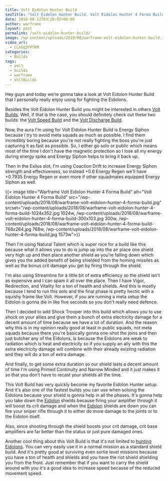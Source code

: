 ```yaml
---
title: Volt Eidolon Hunter Build
seoTitle: "Volt Eidolon Hunter Build. Volt Eidolon Hunter 4 Forma Build. Volt Build"
date: 2018-08-12T03:26:52+00:00
author: warframe
layout: post
permalink: /volt-eidolon-hunter-build/
image: /wp-content/uploads/2018/08/warframe-volt-eidolon-hunter-build.jpg
video_url:
  - CLhGq3YPtKM
categories:
  - Builds
tags:
  - volt
  - builds
  - warframe
  - VoltBuilds
---
```


Hey guys and today we’re gonna take a look at Volt Eidolon Hunter Build that I personally really enjoy using for fighting the Eidolons.<!--more-->

Besides the Volt Eidolon Hunter Build you might be interested in others [Volt Builds](/warframe-builds "Volt Builds"). Well, if that is the case, you should definitely check out these two builds: the [Volt Speed Build](/volt-speed-build/ "Volt Speed Build") and the [Volt Discharge Build](/volt-discharge-build/ "Volt Discharge Build").

Now, the aura I'm using for Volt Eidolon Hunter Build is Energy Siphon because I try to avoid meta squads as much as possible. I find them incredibly boring because you're not really fighting the boss you're just capturing it as fast as possible. So, I either go solo or public which means most of the time I don't have the magnetic protection so I lose all my energy during energy spike and Energy Siphon helps to bring it back up. 

Then in the Exilus slot, I'm using Coaction Drift to increase Energy Siphon strength and effectiveness, so instead +0.6 Energy Regen we'll have +0.7935 Energy Regen or even more if other squadmates equipped Energy Siphon as well. 

{{< image title="Warframe Volt Eidolon Hunter 4 Forma Build" alt="Volt Eidolon Hunter 4 Forma Build" src="/wp-content/uploads/2018/08/warframe-volt-eidolon-hunter-4-forma-build.jpg" srcset="/wp-content/uploads/2018/08/warframe-volt-eidolon-hunter-4-forma-build-1024x352.jpg 1024w, /wp-content/uploads/2018/08/warframe-volt-eidolon-hunter-4-forma-build-300x103.jpg 300w, /wp-content/uploads/2018/08/warframe-volt-eidolon-hunter-4-forma-build-768x264.jpg 768w, /wp-content/uploads/2018/08/warframe-volt-eidolon-hunter-4-forma-build.jpg 1573w">}}

Then I'm using Natural Talent which is super nice for a build like this because what it allows you to do is jump up into the air place one shield very high up and then place another shield as you're falling down which gives you the added benefit of being shielded from the homing missiles as well as the bonus crit damage you get by firing through the shield.

I'm also using Streamline for a little bit of extra efficiency so the shield isn't as expensive and I can spam it all over the place. Then I have Vigor, Redirection, and Vitality for a ton of health and shields. And this is mostly because I tend to run this solo and the final phase is pretty hectic with a squishy frame like Volt. However, if you are running a meta setup the Eidolon is gonna die in like five seconds so you don't really need defence.

Then I decided to add Shock Trooper into this build which allows you to use shock on your allies and give them a bunch of extra electricity damage for a decent amount of time because we have a lot of duration. And the reason why this is in my opinion really good at least in public squads, not meta squads because there you're basically gonna one-shot the joins and then just butcher any of the Eidolons, is because the Eidolons are weak to radiation which is heat and electricity so if you supply an ally with this the extra electricity damage will combine with their already existing radiation and they will do a ton of extra damage.

And finally, to get some extra duration so our shield lasts a decent amount of time I'm using Primed Continuity and Narrow Minded and it just makes it so that you don't have to recast your shields all the time.

This Volt Build has very quickly become my favorite Eidolon Hunter setup. And it's also one of the fastest builds you can use when soloing the Eidolons because your shield is gonna help in all the phases. It's gonna help you take down the [Eidolon](/how-kill-eidolon-teralyst-basics/ "How to kill an Eidolon Teralyst in Warframe") shields because firing your amplifier through it will boost its crit damage and when the [Eidolon](/eidolons-drop-arcane-enhancements/ "Eidolons Now Drop Arcane Enhancements") shields are down you can fire your sniper rifle through it to either do more damage to the joints or to the Eidolon itself.

Also, since shooting through the shield boosts your crit damage, crit base amplifiers are far better than the status or just pure damaged ones. 

Another cool thing about this Volt Build is that it's not limited to [hunting Eidolons](/spawn-defeat-gantulyst-hydrolyst/ "How To Spawn & Defeat New Eidolons"). You can very easily use it in a normal mission as a standard shield build. And it's pretty good at surviving even sortie level missions because you have a ton of health and shields and you have the riot shield shielding you from the front. Just remember that if you want to carry the shield around with you it's a good idea to increase speed because of the reduced movement speed.